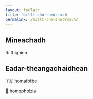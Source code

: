 ```yaml
---
layout: faclair
title: 'oillt cho-sheòrsach'
permalink: /oillt-cho-sheorsach/
---
```


## Mìneachadh

Ri thighinn

## Eadar-theangachaidhean

&#x1f1ee;&#x1f1ea; homafóibe

&#x1f3f4;&#xe0067;&#xe0062;&#xe0065;&#xe006e;&#xe0067;&#xe007f; homophobia